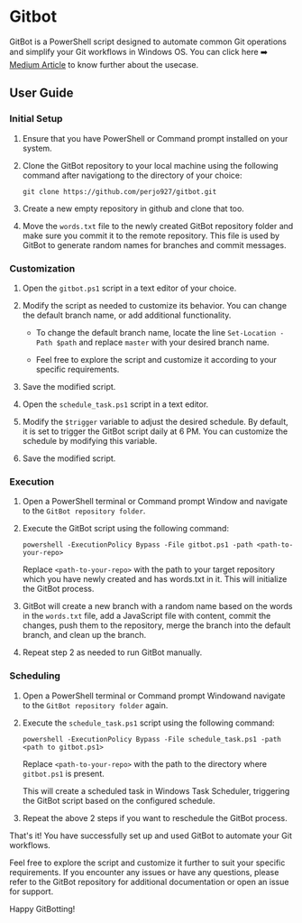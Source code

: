 # Gitbot

GitBot is a PowerShell script designed to automate common Git operations and simplify your Git workflows in Windows OS. You can click here ➡️ [Medium Article](https://medium.com/@djpjgj/make-your-github-stats-great-again-a830cb6e3428) to know further about the usecase.

## User Guide

### Initial Setup

1. Ensure that you have PowerShell or Command prompt installed on your system.

2. Clone the GitBot repository to your local machine using the following command after navigationg to the directory of your choice:

   ```
   git clone https://github.com/perjo927/gitbot.git
   ```
3. Create a new empty repository in github and clone that too. 

4. Move the `words.txt` file to the newly created GitBot repository folder and make sure you commit it to the remote repository. This file is used by GitBot to generate random names for branches and commit messages.

### Customization

1. Open the `gitbot.ps1` script in a text editor of your choice.

2. Modify the script as needed to customize its behavior. You can change the default branch name, or add additional functionality.

   - To change the default branch name, locate the line `Set-Location -Path $path` and replace `master` with your desired branch name.

   - Feel free to explore the script and customize it according to your specific requirements.

3. Save the modified script.

4. Open the `schedule_task.ps1` script in a text editor.

5. Modify the `$trigger` variable to adjust the desired schedule. By default, it is set to trigger the GitBot script daily at 6 PM. You can customize the schedule by modifying this variable.

6. Save the modified script.


### Execution

1. Open a PowerShell terminal or Command prompt Window and navigate to the `GitBot repository folder`.

2. Execute the GitBot script using the following command:

   ```
   powershell -ExecutionPolicy Bypass -File gitbot.ps1 -path <path-to-your-repo>
   ```

   Replace `<path-to-your-repo>` with the path to your target repository which you have newly created and has words.txt in it. This will initialize the GitBot process.

3. GitBot will create a new branch with a random name based on the words in the `words.txt` file, add a JavaScript file with content, commit the changes, push them to the repository, merge the branch into the default branch, and clean up the branch.

4. Repeat step 2 as needed to run GitBot manually.

### Scheduling

1. Open a PowerShell terminal or Command prompt Windowand navigate to the `GitBot repository folder` again.

2. Execute the `schedule_task.ps1` script using the following command:

   ```
   powershell -ExecutionPolicy Bypass -File schedule_task.ps1 -path <path to gitbot.ps1>
   ```
   
   Replace `<path-to-your-repo>` with the path to the directory where `gitbot.ps1` is present.

   This will create a scheduled task in Windows Task Scheduler, triggering the GitBot script based on the configured schedule.

3. Repeat the above  2 steps if you want to reschedule the GitBot process.

That's it! You have successfully set up and used GitBot to automate your Git workflows.

Feel free to explore the script and customize it further to suit your specific requirements. If you encounter any issues or have any questions, please refer to the GitBot repository for additional documentation or open an issue for support.

Happy GitBotting!
